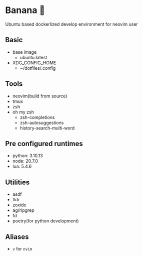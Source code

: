 # Banana 🍌
Ubuntu based dockerlized develop environment for neovim user

## Basic
- base image
  - ubuntu:latest
- XDG_CONFIG_HOME
  - ~/dotfiles/.config

## Tools
- neovim(build from source)
- tmux
- zsh
- oh my zsh
  - zsh-completions
  - zsh-autosuggestions
  - history-search-multi-word

## Pre configured runtimes
- python: 3.10.13
- node: 20.7.0
- lua: 5.4.6

## Utilities
- asdf
- tldr
- zoxide
- ag/ripgrep
- fd
- poetry(for python development)

## Aliases
- `v` for `nvim`
